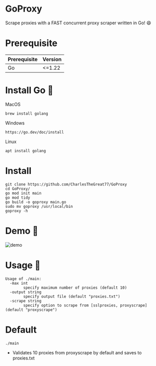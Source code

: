 # GoProxy
Scrape proxies with a FAST concurrent proxy scraper written in Go! 😄


# Prerequisite
| Prerequisite | Version |
|--------------|---------|
| Go           |  <=1.22 |


# Install Go 🚀
MacOS
```
brew install golang
```
Windows 
```
https://go.dev/doc/install
```
Linux
```
apt install golang
```

# Install 
```
git clone https://github.com/CharlesTheGreat77/GoProxy
cd GoProxy/
go mod init main
go mod tidy
go build -o goproxy main.go
sudo mv goproxy /usr/local/bin
goproxy -h
```

# Demo 🫡
![demo](https://github.com/CharlesTheGreat77/GoProxy/assets/27988707/aabf821e-fa81-4b5e-847f-dacfe0518833)


# Usage 👀
```
Usage of ./main:
  -max int
    	specify maximum number of proxies (default 10)
  -output string
    	specify output file (default "proxies.txt")
  -scrape string
    	specify option to scrape from [sslproxies, proxyscrape] (default "proxyscrape")
```

# Default 
```
./main
```
- Validates 10 proxies from proxyscrape by default and saves to proxies.txt
